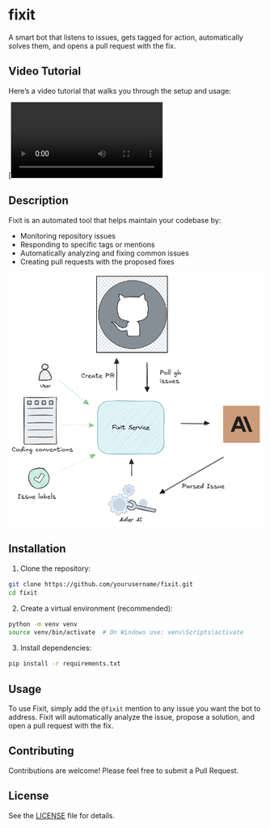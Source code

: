 # fixit

A smart bot that listens to issues, gets tagged for action, automatically solves them, and opens a pull request with the fix.

## Video Tutorial

Here’s a video tutorial that walks you through the setup and usage:

[![Video Tutorial](readme_res/fixit_walkthrough.mp4)


## Description

Fixit is an automated tool that helps maintain your codebase by:
- Monitoring repository issues
- Responding to specific tags or mentions
- Automatically analyzing and fixing common issues
- Creating pull requests with the proposed fixes

![System Diagram](readme_res/fixit.png)

## Installation

1. Clone the repository:
```bash
git clone https://github.com/yourusername/fixit.git
cd fixit
```

2. Create a virtual environment (recommended):
```bash
python -m venv venv
source venv/bin/activate  # On Windows use: venv\Scripts\activate
```

3. Install dependencies:
```bash
pip install -r requirements.txt
```

## Usage

To use Fixit, simply add the `@fixit` mention to any issue you want the bot to address. Fixit will automatically analyze the issue, propose a solution, and open a pull request with the fix.

## Contributing

Contributions are welcome! Please feel free to submit a Pull Request.

## License

See the [LICENSE](LICENSE) file for details.
